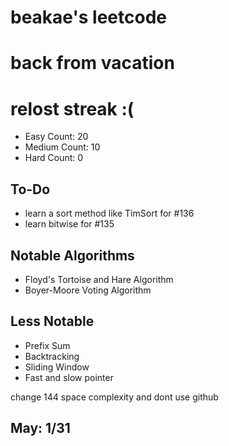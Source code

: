 # beakae's leetcode
# back from vacation
# relost streak :(

- Easy Count: 20
- Medium Count: 10
- Hard Count: 0

## To-Do

- learn a sort method like TimSort for #136
- learn bitwise for #135

## Notable Algorithms

- Floyd's Tortoise and Hare Algorithm
- Boyer-Moore Voting Algorithm

## Less Notable

- Prefix Sum
- Backtracking
- Sliding Window
- Fast and slow pointer

change 144 space complexity and dont use github

## May: 1/31
